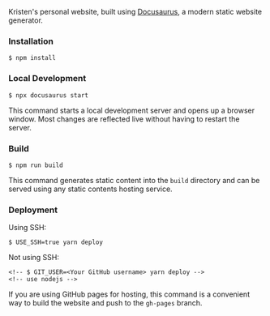Kristen's personal website, built using [Docusaurus](https://docusaurus.io/), a modern static website generator.

### Installation

```
$ npm install
```

### Local Development

```
$ npx docusaurus start
```

This command starts a local development server and opens up a browser window. Most changes are reflected live without having to restart the server.

### Build

```
$ npm run build
```

This command generates static content into the `build` directory and can be served using any static contents hosting service.

### Deployment

Using SSH:

```
$ USE_SSH=true yarn deploy
```

Not using SSH:

```
<!-- $ GIT_USER=<Your GitHub username> yarn deploy -->
<!-- use nodejs -->

```

If you are using GitHub pages for hosting, this command is a convenient way to build the website and push to the `gh-pages` branch.

